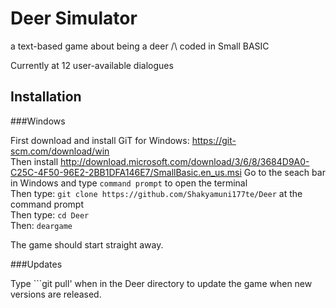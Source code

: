 # Deer Simulator
a text-based game about being a deer /\ coded in Small BASIC

Currently at 12 user-available dialogues

## Installation

###Windows

First download and install GiT for Windows: <a href src="https://git-scm.com/download/win"> https://git-scm.com/download/win</a></br>
Then install <a href src="http://download.microsoft.com/download/3/6/8/3684D9A0-C25C-4F50-96E2-2BB1DFA146E7/SmallBasic.en_us.msi">http://download.microsoft.com/download/3/6/8/3684D9A0-C25C-4F50-96E2-2BB1DFA146E7/SmallBasic.en_us.msi</a>
Go to the seach bar in Windows and type ```command prompt``` to open the terminal </br>
Then type: ```git clone https://github.com/Shakyamuni177te/Deer``` at the command prompt </br>
Then type: ```cd Deer``` </br>
Then: ```deargame``` </br>

The game should start straight away.

###Updates

Type ```git pull' when in the Deer directory to update the game when new versions are released.
